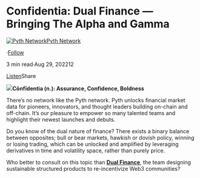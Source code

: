 **Confidentia:** Dual Finance — Bringing The Alpha and Gamma
============================================================

[![Pyth Network](https://miro.medium.com/v2/resize:fill:88:88/1*rdK3rHcWpkge6BRQRIwBjA.jpeg)](/?source=post_page-----f81763d19658--------------------------------)[Pyth Network](/?source=post_page-----f81763d19658--------------------------------)

·[Follow](https://medium.com/m/signin?actionUrl=https%3A%2F%2Fmedium.com%2F_%2Fsubscribe%2Fuser%2Ff55fccc0ad62&operation=register&redirect=https%3A%2F%2Fpythnetwork.medium.com%2Fconfidentia-dual-finance-bringing-the-alpha-and-gamma-f81763d19658&user=Pyth+Network&userId=f55fccc0ad62&source=post_page-f55fccc0ad62----f81763d19658---------------------post_header-----------)

3 min read·Aug 29, 202212

[Listen](https://medium.com/m/signin?actionUrl=https%3A%2F%2Fmedium.com%2Fplans%3Fdimension%3Dpost_audio_button%26postId%3Df81763d19658&operation=register&redirect=https%3A%2F%2Fpythnetwork.medium.com%2Fconfidentia-dual-finance-bringing-the-alpha-and-gamma-f81763d19658&source=-----f81763d19658---------------------post_audio_button-----------)Share

![](https://miro.medium.com/v2/resize:fit:1400/0*Y3e3d-a_wne4Ql0N)**Cōnfīdentia (n.): Assurance, Confidence, Boldness**

There’s no network like the Pyth network. Pyth unlocks financial market data for pioneers, innovators, and thought leaders building on-chain and off-chain. It’s our pleasure to empower so many talented teams and highlight their newest launches and debuts.

Do you know of the dual nature of finance? There exists a binary balance between opposites; bull or bear markets, hawkish or dovish policy, winning or losing trading, which can be unlocked and amplified by leveraging derivatives in time and volatility space, rather than purely price.

Who better to consult on this topic than [**Dual Finance**](https://www.dual.finance/), the team designing sustainable structured products to re-incentivize Web3 communities?

